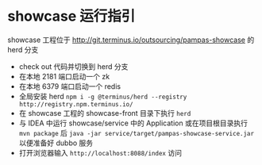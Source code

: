 # showcase 运行指引

showcase 工程位于 http://git.terminus.io/outsourcing/pampas-showcase 的 herd 分支

- check out 代码并切换到 herd 分支
- 在本地 2181 端口启动一个 zk
- 在本地 6379 端口启动一个 redis
- 全局安装 herd `npm i -g @terminus/herd --registry http://registry.npm.terminus.io/`
- 在 showcase 工程的 showcase-front 目录下执行 `herd`
- 与 IDEA 中运行 showcase/service 中的 Application 或在项目根目录执行 `mvn package` 后 `java -jar service/target/pampas-showcase-service.jar` 以便准备好 dubbo 服务
- 打开浏览器输入 `http://localhost:8088/index` 访问
